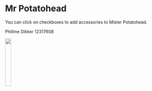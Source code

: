 # Mr Potatohead

You can click on checkboxes to add accessories to Mister Potatohead. 

Philline Dikker 12317608

<img src="https://user-images.githubusercontent.com/43133057/48903560-2b8f1780-ee5c-11e8-91f8-7f5d4cffecff.png" width="20%" height="20%"/>







